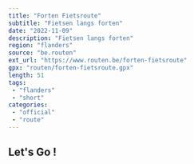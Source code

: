 ```yaml
---
title: "Forten Fietsroute"
subtitle: "Fietsen langs forten"
date: "2022-11-09"
description: "Fietsen langs forten"
region: "flanders"
source: "be.routen"
ext_url: "https://www.routen.be/forten-fietsroute"
gpx: "routen/forten-fietsroute.gpx"
length: 51
tags:
 - "flanders"
 - "short"
categories:
 - "official"
 - "route"
---
```


## Let's Go ! 


